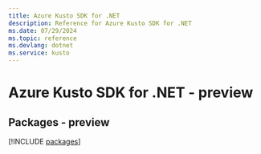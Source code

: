```yaml
---
title: Azure Kusto SDK for .NET
description: Reference for Azure Kusto SDK for .NET
ms.date: 07/29/2024
ms.topic: reference
ms.devlang: dotnet
ms.service: kusto
---
```

# Azure Kusto SDK for .NET - preview
## Packages - preview
[!INCLUDE [packages](kusto-index.md)]